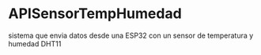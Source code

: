 # APISensorTempHumedad
sistema que envia datos desde una ESP32  con un sensor de temperatura y humedad DHT11
